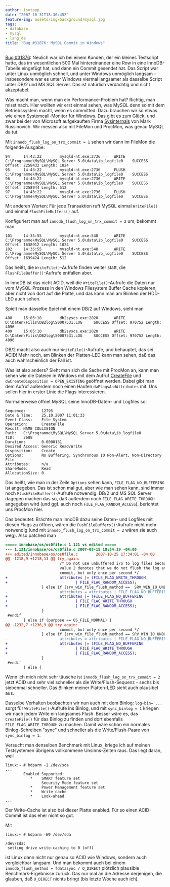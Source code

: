 ```yaml
---
author: isotopp
date: "2007-10-31T18:30:45Z"
feature-img: assets/img/background/mysql.jpg
tags:
- database
- mysql
- lang_de
title: "Bug #31876: MySQL Commit in Windows"
---
```


 
[Bug #31876](http://bugs.mysql.com/bug.php?id=31876):
Neulich war ich bei einem Kunden, der ein kleines Testscript hatte, das im wesentlichen 500 Mal hintereinander eine Row in eine InnoDB-Tabelle eingefügt hat, und dann ein Commit gesendet hat.
Das Script war unter Linux unmöglich schnell, und unter Windows unmöglich langsam - insbesondere war es unter Windows viermal langsamer als dasselbe Script unter DB/2 und MS SQL Server. 
Das ist natürlich verdächtig und nicht akzeptabel.

Was macht man, wenn man ein Performance-Problem hat?
Richtig, man misst nach.
Hier wollten wir erst einmal sehen, was MySQL denn so mit dem Betriebssystem macht, wenn es committed.
Dazu brauchen wir so etwas wie einen Systemcall-Monitor für Windows.
Das gibt es zum Glück, und zwar bei der von Microsoft aufgekauften Firma 
[Sysinternals](https://docs.microsoft.com/en-us/sysinternals/downloads/) von Mark Russinovich.
Wir messen also mit FileMon und ProcMon, was genau MySQL da tut.

Mit `innodb_flush_log_on_trx_commit = 1` sehen wir dann im FileMon die folgende Ausgabe:

```console
94      14:43:22        mysqld-nt.exe:2736      WRITE   C:\Programme\MySQL\MySQL Server 5.0\data\ib_logfile0    SUCCESS Offset: 2258432 Length: 1024
95      14:43:22        mysqld-nt.exe:2736      FLUSH   C:\Programme\MySQL\MySQL Server 5.0\data\ib_logfile0    SUCCESS
96      14:43:22        mysqld-nt.exe:2736      WRITE   C:\Programme\MySQL\MySQL Server 5.0\data\ib_logfile0    SUCCESS Offset: 2258944 Length: 512
97      14:43:22        mysqld-nt.exe:2736      FLUSH   C:\Programme\MySQL\MySQL Server 5.0\data\ib_logfile0    SUCCESS
```

Mit anderen Worten: Für jede Transaktion ruft MySQL einmal `WriteFile()` und einmal `FlushFileBuffers()` auf.

Konfiguriert man auf `innodb_flush_log_on_trx_commit = 2` um, bekommt man

```console
101     14:35:55        mysqld-nt.exe:548       WRITE   C:\Programme\MySQL\MySQL Server 5.0\data\ib_logfile0    SUCCESS Offset: 1638912 Length: 1024
102     14:35:55        mysqld-nt.exe:548       WRITE   C:\Programme\MySQL\MySQL Server 5.0\data\ib_logfile0    SUCCESS Offset: 1639424 Length: 512
```

Das heißt, die `WriteFile()`-Aufrufe finden weiter statt, die `FlushFileBuffer()`-Aufrufe entfallen aber.

In InnoDB ist das nicht ACID, weil die `WriteFile()`-Aufrufe die Daten nur vom MySQL-Prozess in den Windows Filesystem Buffer Cache kopieren, aber nicht von dort auf die Platte, und das kann man am Blinken der HDD-LED auch sehen.

Spielt man dasselbe Spiel mit einem DB/2 auf Windows, sieht man

```
408     15:05:10        db2syscs.exe:2020       WRITE   D:\Daten\Filis\DB2log\S0007531.LOG     SUCCESS Offset: 970752 Length: 4096
409     15:05:10        db2syscs.exe:2020       WRITE   D:\Daten\Filis\DB2log\S0007531.LOG     SUCCESS Offset: 970752 Length: 4096
```

DB/2 macht also auch nur `WriteFile()`-Aufrufe, und behauptet, das sei ACID! 
Mehr noch, am Blinken der Platten-LED kann man sehen, daß das auch wahrscheinlich der Fall ist.

Was ist also anders?
Sieht man sich die Sache mit ProcMon an, kann man sehen wie die Dateien in Windows mit dem Aufruf 
[CreateFile](http://msdn2.microsoft.com/en-us/library/aa363858.aspx)
und `dwCreateDisposition = OPEN_EXISTING` geöffnet werden.
Dabei gibt man dem Aufruf außerdem noch einen Haufen `dwFlagsAndAttributes` mit.
Uns sollen hier in erster Linie die Flags interessieren.

Normalerweise öffnet MySQL seine InnoDB-Daten- und Logfiles so: 

```
Sequence:       12795
Date & Time:    25.10.2007 11:01:33
Event Class:    File System
Operation:      CreateFile
Result: NAME COLLISION
Path:   C:\Programme\MySQL\MySQL Server 5.0\data\ib_logfile0
TID:    2688
Duration:       0.0000131
Desired Access: Generic Read/Write
Disposition:    Create
Options:        No Buffering, Synchronous IO Non-Alert, Non-Directory File
Attributes:     n/a
ShareMode:      Read
AllocationSize: 0
```

Das heißt, wie man in der Zeile `Options` sehen kann, `FILE_FLAG_NO_BUFFERING` ist angegeben.
Das ist schon mal gut, aber wie man sehen kann, sind immer noch `FlushFileBuffer()`-Aufrufe notwendig.
DB/2 und MS SQL Server dagegen machen das so, daß außerdem noch `FILE_FLAG_WRITE_THROUGH` angegeben wird (und ggf. auch noch `FILE_FLAG_RANDOM_ACCESS`), berichtet uns ProcMon hier.

Das bedeutet:
Brächte man InnoDB dazu seine Daten- und Logfiles mit diesen Flags zu öffnen, wären die `FushFileBuffers()`-Aufrufe nicht mehr notwendig (und mit `innodb_flush_log_on_trx_commit = 2` wären sie auch weg). 
Also patched man

```diff
===== innobase/os/os0file.c 1.121 vs edited =====
--- 1.121/innobase/os/os0file.c 2007-08-15 18:54:19 -04:00
+++ edited/innobase/os/os0file.c        2007-10-25 17:34:01 -04:00
@@ -1218,9 +1218,13 @@ try_again:
                        /* Do not use unbuffered i/o to log files because
                        value 2 denotes that we do not flush the log at every
                        commit, but only once per second */
+                       attributes |= (FILE_FLAG_WRITE_THROUGH
+                              | FILE_FLAG_RANDOM_ACCESS);
                } else if (srv_win_file_flush_method ==  SRV_WIN_IO_UNBUFFERED) {
-                       attributes = attributes | FILE_FLAG_NO_BUFFERING;
+                       attributes |= (FILE_FLAG_NO_BUFFERING
+                              | FILE_FLAG_WRITE_THROUGH
+                              | FILE_FLAG_RANDOM_ACCESS);
                }
 #endif
        } else if (purpose == OS_FILE_NORMAL) {
@@ -1232,7 +1236,9 @@ try_again:
                        commit, but only once per second */
                } else if (srv_win_file_flush_method == SRV_WIN_IO_UNBUFFERED) {
-                       attributes = attributes | FILE_FLAG_NO_BUFFERING;
+                       attributes |= (FILE_FLAG_NO_BUFFERING
+                              | FILE_FLAG_WRITE_THROUGH
+                              | FILE_FLAG_RANDOM_ACCESS);
                }
 #endif
        } else {

```

Wenn ich mich nicht sehr täusche ist `innodb_flush_log_on_trx_commit = 2` jetzt ACID und sehr viel schneller als die Write/Flush-Sequenz - sechs bis siebenmal schneller.
Das Blinken meiner Platten-LED sieht auch plausibel aus.

Dasselbe Verhalten beobachten wir nun auch mit dem Binlog:
`log-bin= ...` sorgt für `WriteFile()`-Aufrufe ins Binlog, und mit `sync_binlog = 1` kriegen wir nach jedem Write ein langsames Flush.
Besser wäre es, das `CreateFile()` für das Binlog zu finden und dort ebenfalls `FILE_FLAG_WRITE_THROUGH` zu machen. Damit wäre schon ein normales Binlog-Schreiben "sync" und schneller als die Write/Flush-Paare von `sync_binlog = 1`.

Versucht man denselben Benchmark mit Linux, kriege ich auf meinen Testsystemen übrigens vollkommene Unsinns-Zeiten raus.
Das liegt daran, weil

```
linux:~ # hdparm -I /dev/sda
...
        Enabled Supported:
           *    SMART feature set
                Security Mode feature set
           *    Power Management feature set
           *    Write cache
           *    Look-ahead
...
```

Der Write-Cache ist also bei dieser Platte enabled.
Für so einen ACID-Commit ist das eher nicht so gut. 

Mit 

```
linux:~ # hdparm -W0 /dev/sda

/dev/sda:
 setting drive write-caching to 0 (off)
```

ist Linux dann nicht nur genau so ACID wie Windows, sondern auch vergleichbar langsam. 
Und man bekommt auch bei einem `innodb_flush_method = fdatasync / O_DIRECT` plötzlich plausible Benchmark-Ergebnisse zurück.
Das nur mal an die Adresse derjenigen, die glauben, daß `O_DIRECT` nichts bringt (bis letzte Woche auch ich).
